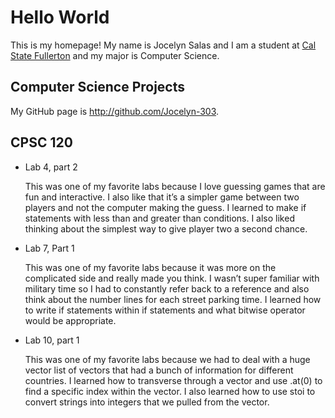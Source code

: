 # Hello World

This is my homepage! My name is Jocelyn Salas and I am a student at [Cal State Fullerton](http://www.fullerton.edu/) and 
my major is Computer Science.

## Computer Science Projects

My GitHub page is http://github.com/Jocelyn-303.

## CPSC 120

* Lab 4, part 2

    This was one of my favorite labs because I love guessing games that are fun
    and interactive. I also like that it’s a simpler game between two players
    and not the computer making the guess.  I learned to make if statements with
    less than and greater than conditions. I also liked thinking about the
    simplest way to give player two a second chance.

* Lab 7, Part 1

    This was one of my favorite labs because it was more on the complicated side
    and really made you think. I wasn’t super familiar with military time so I
    had to constantly refer back to a reference and also think about the number
    lines for each street parking time. I learned how to write if statements
    within if statements and what bitwise operator would be appropriate.

* Lab 10, part 1

    This was one of my favorite labs because we had to deal with a huge vector
    list of vectors that had a bunch of information for different countries. I
    learned how to transverse through a vector and use .at(0) to find a specific
    index within the vector. I also learned how to use stoi to convert strings
    into integers that we pulled from the vector.
